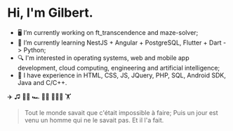 # Hi, I'm Gilbert.

- 🖥️ I’m currently working on ft_transcendence and maze-solver;
- 🌱 I’m currently learning NestJS + Angular + PostgreSQL, Flutter + Dart -> Python;
- 🔍 I'm interested in operating systems, web and mobile app development, cloud computing, engineering and artificial intelligence;
- 🔨 I have experience in HTML, CSS, JS, JQuery, PHP, SQL, Android SDK, Java and C/C++.

✈️ ♫ 🎸📖 🏎️ 👨‍💻 🏄🏽‍♂️ 🏋️

> Tout le monde savait que c'était impossible à faire; Puis un jour est venu un homme qui ne le savait pas. Et il l'a fait.
